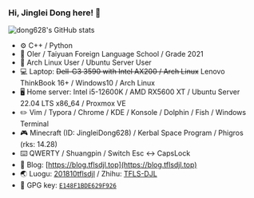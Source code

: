 ### Hi, Jinglei Dong here! :wave:

![dong628's GitHub stats](https://github-readme-stats.vercel.app/api?username=dong628&show_icons=true&theme=tokyonight)

- :gear: C++ / Python
- :open_book: OIer / Taiyuan Foreign Language School / Grade 2021
- :penguin: Arch Linux User / Ubuntu Server User
- :computer: Laptop: ~~Dell-G3 3590 with Intel AX200 / Arch Linux~~ Lenovo ThinkBook 16+ / Windows10 / Arch Linux
- :desktop_computer: Home server: Intel i5-12600K / AMD RX5600 XT / Ubuntu Server 22.04 LTS x86_64 / Proxmox VE
- :pencil2: Vim / Typora / Chrome / KDE / Konsole / Dolphin / Fish / Windows Terminal
- :video_game: Minecraft (ID: JingleiDong628) / Kerbal Space Program / Phigros (rks: 14.28)
- :keyboard: QWERTY / Shuangpin / Switch Esc <-> CapsLock
- :link: Blog: [https://blog.tflsdjl.top](https://blog.tflsdjl.top)
- :earth_asia: Luogu: [201810tflsdjl](https://www.luogu.com.cn/user/161876) / Zhihu: [TFLS-DJL](https://www.zhihu.com/people/tfls-djl)
- :key: GPG key: [`E148F1BDE629F926`](https://github.com/dong628.gpg)

<!--
**dong628/dong628** is a ✨ _special_ ✨ repository because its `README.md` (this file) appears on your GitHub profile.

Here are some ideas to get you started:

- 🔭 I’m currently working on ...
- 🌱 I’m currently learning ...
- 👯 I’m looking to collaborate on ...
- 🤔 I’m looking for help with ...
- 💬 Ask me about ...
- 📫 How to reach me: ...
- 😄 Pronouns: ...
- ⚡ Fun fact: ...
-->
